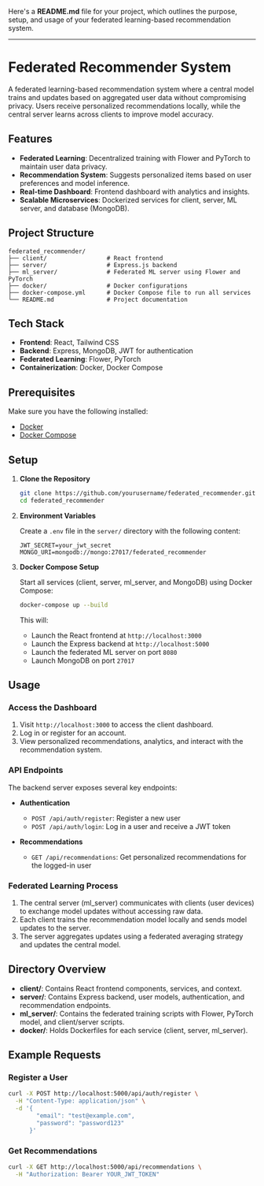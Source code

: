 Here's a **README.md** file for your project, which outlines the purpose, setup, and usage of your federated learning-based recommendation system.

---

# Federated Recommender System

A federated learning-based recommendation system where a central model trains and updates based on aggregated user data without compromising privacy. Users receive personalized recommendations locally, while the central server learns across clients to improve model accuracy.

## Features

- **Federated Learning**: Decentralized training with Flower and PyTorch to maintain user data privacy.
- **Recommendation System**: Suggests personalized items based on user preferences and model inference.
- **Real-time Dashboard**: Frontend dashboard with analytics and insights.
- **Scalable Microservices**: Dockerized services for client, server, ML server, and database (MongoDB).

## Project Structure

```
federated_recommender/
├── client/                 # React frontend
├── server/                 # Express.js backend
├── ml_server/              # Federated ML server using Flower and PyTorch
├── docker/                 # Docker configurations
├── docker-compose.yml      # Docker Compose file to run all services
└── README.md               # Project documentation
```

## Tech Stack

- **Frontend**: React, Tailwind CSS
- **Backend**: Express, MongoDB, JWT for authentication
- **Federated Learning**: Flower, PyTorch
- **Containerization**: Docker, Docker Compose

## Prerequisites

Make sure you have the following installed:

- [Docker](https://docs.docker.com/get-docker/)
- [Docker Compose](https://docs.docker.com/compose/install/)

## Setup

1. **Clone the Repository**

   ```bash
   git clone https://github.com/yourusername/federated_recommender.git
   cd federated_recommender
   ```

2. **Environment Variables**

   Create a `.env` file in the `server/` directory with the following content:

   ```
   JWT_SECRET=your_jwt_secret
   MONGO_URI=mongodb://mongo:27017/federated_recommender
   ```

3. **Docker Compose Setup**

   Start all services (client, server, ml_server, and MongoDB) using Docker Compose:

   ```bash
   docker-compose up --build
   ```

   This will:

   - Launch the React frontend at `http://localhost:3000`
   - Launch the Express backend at `http://localhost:5000`
   - Launch the federated ML server on port `8080`
   - Launch MongoDB on port `27017`

## Usage

### Access the Dashboard

1. Visit `http://localhost:3000` to access the client dashboard.
2. Log in or register for an account.
3. View personalized recommendations, analytics, and interact with the recommendation system.

### API Endpoints

The backend server exposes several key endpoints:

- **Authentication**
  - `POST /api/auth/register`: Register a new user
  - `POST /api/auth/login`: Log in a user and receive a JWT token

- **Recommendations**
  - `GET /api/recommendations`: Get personalized recommendations for the logged-in user

### Federated Learning Process

1. The central server (ml_server) communicates with clients (user devices) to exchange model updates without accessing raw data.
2. Each client trains the recommendation model locally and sends model updates to the server.
3. The server aggregates updates using a federated averaging strategy and updates the central model.

## Directory Overview

- **client/**: Contains React frontend components, services, and context.
- **server/**: Contains Express backend, user models, authentication, and recommendation endpoints.
- **ml_server/**: Contains the federated training scripts with Flower, PyTorch model, and client/server scripts.
- **docker/**: Holds Dockerfiles for each service (client, server, ml_server).

## Example Requests

### Register a User

```bash
curl -X POST http://localhost:5000/api/auth/register \
  -H "Content-Type: application/json" \
  -d '{
        "email": "test@example.com",
        "password": "password123"
      }'
```

### Get Recommendations

```bash
curl -X GET http://localhost:5000/api/recommendations \
  -H "Authorization: Bearer YOUR_JWT_TOKEN"
```
